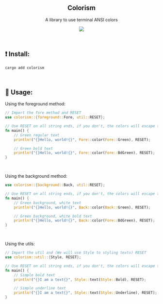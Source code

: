 <div align="center">
<h2>Colorism</h2>
<p>A library to use terminal ANSI colors</p>
<img src="https://img.shields.io/crates/v/colorism.svg" />
</div>

&nbsp;

## ❗️ Install:
```bash
cargo add colorism
```

&nbsp;

## 🚀 Usage:

Using the foreground method:
```rust
// Import the fore method and RESET
use colorism::{foreground::Fore, util::RESET};

// Use RESET on all string ends, if you don't, the colors will escape to your terminal and will be really ugly, but not danger.
fn main() {
    // Green regular text
    println!("{}Hello, world!{}", Fore::color(Fore::Green), RESET);

    // Green bold text
    println!("{}Hello, world!{}", Fore::color(Fore::BdGreen), RESET);
}
```

&nbsp;

Using the background method:
```rust
use colorism::{background::Back, util::RESET};

// Use RESET on all string ends, if you don't, the colors will escape to your terminal and will be really ugly, but not danger.
fn main() {
    // Green background, white text
    println!("{}Hello, world!{}", Back::color(Back::Green), RESET);

    // Green background, white bold text
    println!("{}Hello, world!{}", Back::color(Fore::BdGreen), RESET);
}
```

&nbsp;

Using the utils:
```rust
// Import the util and (We will use Style to styling texts) RESET
use colorism::util::{Style, RESET};

// Use RESET on all string ends, if you don't, the colors will escape to your terminal and will be really ugly, but not danger.
fn main() {
    // Simple bold text
    println!("{}I am a text{}", Style::text(Style::Bold), RESET);

    // Simple underline text
    println!("{}I am a text{}", Style::text(Style::Underline), RESET);
}
```
